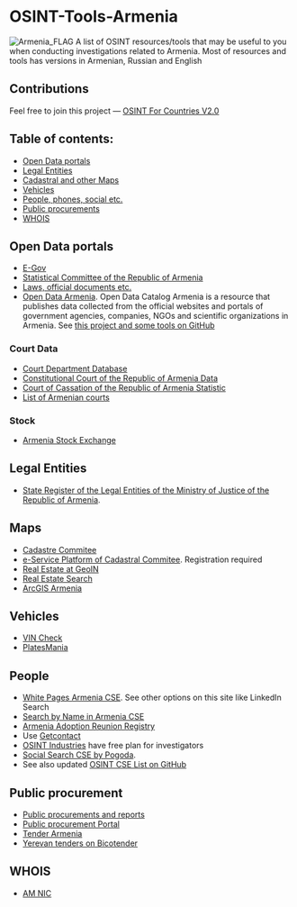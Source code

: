 # OSINT-Tools-Armenia
<img src="https://cdn.britannica.com/11/4711-050-21AC717B/Flag-Armenia.jpg" alt="Armenia_FLAG"/>
A list of OSINT resources/tools that may be useful to you when conducting investigations related to Armenia. Most of resources and tools has versions in Armenian, Russian and English

## Contributions
Feel free to join this project — [OSINT For Countries V2.0](https://github.com/paulpogoda/OSINT-for-countries-V2.0)

## Table of contents:
 - [Open Data portals](#open-data-portals)
 - [Legal Entities](#legal-entities)
 - [Cadastral and other Maps](#maps)
 - [Vehicles](#vehicles)
 - [People, phones, social etc.](#people)
 - [Public procurements](#public-procurement)
 - [WHOIS](#whois)

## Open Data portals
- [E-Gov](https://www.e-gov.am/en/)
- [Statistical Committee of the Republic of Armenia](https://armstat.am/en/)
- [Laws, official documents etc.](https://www.arlis.am)
- [Open Data Armenia](https://data.opendata.am/dataset/). Open Data Catalog Armenia is a resource that publishes data collected from the official websites and portals of government agencies, companies, NGOs and scientific organizations in Armenia. See [this project and some tools on GitHub](https://github.com/opendataam)
### Court Data
- [Court Department Database](https://datalex.am)
- [Constitutional Court of the Republic of Armenia Data](https://www.concourt.am/en/decisions/advanced-search)
- [Court of Cassation of the Republic of Armenia Statistic](https://cassationcourt.am/en/report)
- [List of Armenian courts](https://www.lexadin.nl/wlg/courts/nofr/oeur/lxctarm.htm)
### Stock
- [Armenia Stock Exchange](https://amx.am/en)
## Legal Entities
- [State Register of the Legal Entities of the Ministry of Justice of the Republic of Armenia](https://www.e-register.am/en/). 

## Maps
- [Cadastre Commitee](https://www.cadastre.am/en/land_balance)
- [e-Service Platform of Cadastral Commitee](https://www.e-cadastre.am/en/customer/login/map/1). Registration required
- [Real Estate at GeoIN](https://geoln.com/ru/real-estate/armenia/on-map)
- [Real Estate Search](https://calibri.am/search-on-the-map/)
- [ArcGIS Armenia](https://open-data-portal-of-armenia-mnp-am.hub.arcgis.com/search?collection=Document)

## Vehicles
- [VIN Check](https://vehicles.customs.am)
- [PlatesMania](https://platesmania.com/am/search#google_vignette)

## People 
- [White Pages Armenia CSE](https://whitepages.am). See other options on this site like LinkedIn Search
- [Search by Name in Armenia CSE](https://phonebookoftheworld.com/armenia/)
- [Armenia Adoption Reunion Registry](https://www.adopted.com/country/armenia.html)
- Use [Getcontact](https://getcontact.com)
- [OSINT Industries](https://vehicles.customs.am) have free plan for investigators
- [Social Search CSE by Pogoda](https://cse.google.com/cse?cx=029ffbc44aa3946cb#gsc.tab=0). 
- See also updated [OSINT CSE List on GitHub](https://github.com/paulpogoda/OSINT-CSE)


## Public procurement
- [Public procurements and reports](https://armeps.am/ppcm/public/reports#/home)
- [Public procurement Portal](https://gnumner.minfin.am/ru/page/obyavlenie_i_priglashenie_na_otkrytyi_konkurs/)
- [Tender Armenia](https://www.tender.am/ru/)
- [Yerevan tenders on Bicotender](https://www.bicotender.ru/catalog/by-region/armeniya_erevan/)

## WHOIS
- [AM NIC](https://www.amnic.net/whois/)

